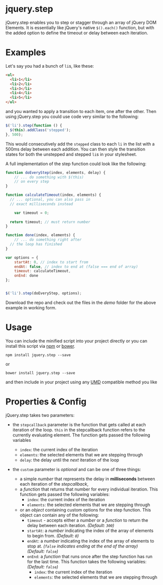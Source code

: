 # jquery.step

jQuery.step enables you to step or stagger through an array of jQuery DOM Elements.
It is essentially like jQuery's native `$().each()` function, but with the added option to define the timeout or delay between
each iteration.
  
# Examples

Let's say you had a bunch of `li`s, like these:

```html
<ul>
  <li>1</li>
  <li>2</li>
  <li>3</li>
  <li>4</li>
  <li>5</li>
</ul>
```

and you wanted to apply a transition to each item, one after the other.
Then using jQuery.step you could use code very similar to the following:

```javascript
$('li').step(function () {
  $(this).addClass('stepped');
}, 500);
```

This would consecutively add the `stepped` class to each `li` in the list with a 500ms delay between each addition.
You can then style the transition states for both the unstepped and stepped `li`s in your stylesheet.

A full implementation of the step function could look like the following:

```javascript
function doEveryStep(index, elements, delay) {
	// ... do something with $(this)
	// on every step
}

function calculateTimeout(index, elements) {
  // ... optional, you can also pass in
  // exact milliseconds instead

	var timeout = 0;
	
  return timeout; // must return number
}

function done(index, elements) {
	// ... do something right after
  // the loop has finished
}

var options = {
	startAt: 0, // index to start from
	endAt: false, // index to end at (false === end of array)
	timeout: calculateTimeout,
	onEnd: done
};


$('li').step(doEveryStep, options);
```

Download the repo and check out the files in the *demo* folder for the above example in working form.

# Usage

You can include the minified script into your project directly or you 
can install this script via [npm](https://www.npmjs.com/package/jquery.step) or [bower](http://bower.io/search/?q=jquery.step).

```
npm install jquery.step --save
```

or

```
bower install jquery.step --save
```

and then include in your project using any [UMD](https://github.com/umdjs/umd) compatible method you like

# Properties & Config

jQuery.step takes two parameters:

- the `stepcallback` parameter is the function that gets called at each iteration of the loop. `this` in the stepcallback function refers to the currently evaluating element. The function gets passed the following variables
    - `index`: the current index of the iteration
    - `elements`: the selected elements that we are stepping through
    - `delay`: the delay until the *next* iteration of the loop

- the `custom` parameter is *optional* and can be one of three things:
    - a simple *number* that represents the delay in **milliseconds** between each iteration of the *stepcallback*,
    - a *function* that returns that number for every individual iteration. This function gets passed the following variables:
        - `index`: the current index of the iteration
        - `elements`: the selected elements that we are stepping through
    - or an *object* containing custom options for the step function. This object can contain any of the following:
        - `timeout` - accepts either a *number* or a *function* to return the delay between each iteration. 
        *(Default:&nbsp;`300`)*
        - `startAt`: a *number* indicating the index of the array of elements to begin from. 
        *(Default:&nbsp;`0`)*
        - `endAt`: a *number* indicating the index of the array of elements to stop at. *(`false`&nbsp;indicates ending at the end of the array)* 
        *(Default:&nbsp;`false`)*
        - `onEnd`: a *function* that runs once after the step function has run for the last time. This function takes the following variables:
        *(Default:&nbsp;`false`)*
            - `index`: the current index of the iteration
            - `elements`: the selected elements that we are stepping through
